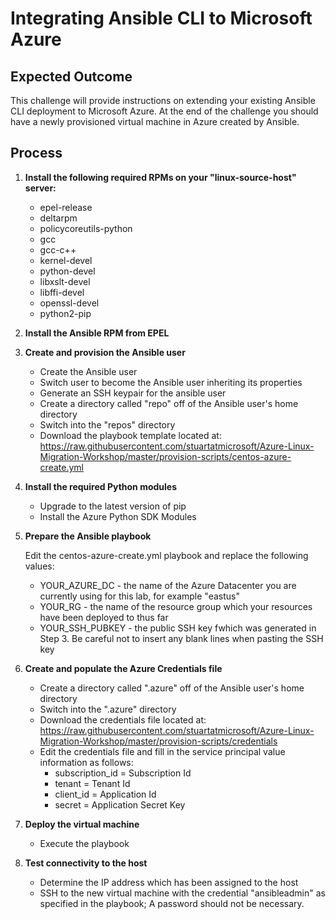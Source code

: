 # Integrating Ansible CLI to Microsoft Azure

## Expected Outcome

This challenge will provide instructions on extending your existing Ansible CLI deployment to Microsoft Azure. At the end of the challenge you should have a newly provisioned virtual machine in Azure created by Ansible.

## Process

1. <strong>Install the following required RPMs on your "linux-source-host" server:</strong>

    * epel-release 
    * deltarpm
    * policycoreutils-python
    * gcc
    * gcc-c++
    * kernel-devel
    * python-devel
    * libxslt-devel
    * libffi-devel
    * openssl-devel
    * python2-pip

2. <strong>Install the Ansible RPM from EPEL</strong>

3. <strong>Create and provision the Ansible user</strong>

    * Create the Ansible user
    * Switch user to become the Ansible user inheriting its properties
    * Generate an SSH keypair for the ansible user
    * Create a directory called "repo" off of the Ansible user's home directory
    * Switch into the "repos" directory
    * Download the playbook template located at: https://raw.githubusercontent.com/stuartatmicrosoft/Azure-Linux-Migration-Workshop/master/provision-scripts/centos-azure-create.yml

4. <strong>Install the required Python modules</strong>

    * Upgrade to the latest version of pip
    * Install the Azure Python SDK Modules

5. <strong>Prepare the Ansible playbook</strong>

    Edit the centos-azure-create.yml playbook and replace the following values:

    * YOUR_AZURE_DC   - the name of the Azure Datacenter you are currently using for this lab, for example "eastus"
    * YOUR_RG         - the name of the resource group which your resources have been deployed to thus far
    * YOUR_SSH_PUBKEY - the public SSH key fwhich was generated in Step 3. Be careful not to insert any blank lines when pasting the SSH key

6. <strong>Create and populate the Azure Credentials file</strong>

    * Create a directory called ".azure" off of the Ansible user's home directory
    * Switch into the ".azure" directory
    * Download the credentials file located at: https://raw.githubusercontent.com/stuartatmicrosoft/Azure-Linux-Migration-Workshop/master/provision-scripts/credentials
    * Edit the credentials file and fill in the service principal value information as follows:
        * subscription_id = Subscription Id
        * tenant = Tenant Id
        * client_id = Application Id
        * secret = Application Secret Key

7. <strong>Deploy the virtual machine</strong>

    * Execute the playbook

8. <strong>Test connectivity to the host</strong>

    * Determine the IP address which has been assigned to the host
    * SSH to the new virtual machine with the credential "ansibleadmin" as specified in the playbook; A password should not be necessary.

